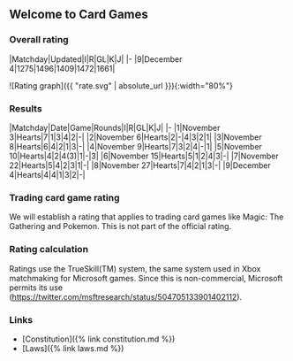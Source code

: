 ## Welcome to Card Games

### Overall rating

|Matchday|Updated|I|R|GL|K|J|
|-
|9|December 4|1275|1496|1409|1472|1661|

![Rating graph]({{ "rate.svg" | absolute_url }}){:width="80%"}
### Results

|Matchday|Date|Game|Rounds|I|R|GL|K|J|
|-
|1|November 3|Hearts|7|1|3|4|2|-|
|2|November 6|Hearts|2|-|4|3|2|1|
|3|November 8|Hearts|6|4|2|1|3|-|
|4|November 9|Hearts|7|3|2|4|-|1|
|5|November 10|Hearts|4|2|4(3)|1|-|3|
|6|November 15|Hearts|5|1|2|4|3|-|
|7|November 22|Hearts|5|4|2|3|1|-|
|8|November 27|Hearts|7|4|2|1|3|-|
|9|December 4|Hearts|4|4|1|3|2|-|


### Trading card game rating
We will establish a rating that applies to trading card games like Magic: The Gathering and Pokemon. This is not part of the official rating.

### Rating calculation
Ratings use the TrueSkill(TM) system, the same system used in Xbox matchmaking for Microsoft games. Since this is non-commercial, Microsoft permits its use (https://twitter.com/msftresearch/status/504705133901402112).

### Links
* [Constitution]({% link constitution.md %})
* [Laws]({% link laws.md %})

